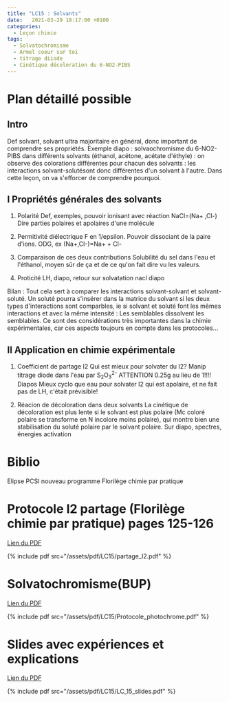 ```yaml
---
title: "LC15 : Solvants"
date:   2021-03-29 18:17:00 +0100
categories:
  - Leçon chimie
tags:
  - Solvatochromisme
  - Armel coeur sur toi
  - titrage diiode
  - Cinétique décoloration du 6-NO2-PIBS
---
```

# Plan détaillé possible
## Intro
Def solvant, solvant ultra majoritaire en général, donc important de comprendre ses propriétés.
Exemple diapo : solvaochromisme du 6-NO2-PIBS dans différents solvants (éthanol, acétone, acétate d'éthyle) : on observe des colorations différentes
pour chacun des solvants : les interactions solvant-solutésont donc différentes d'un
solvant à l'autre. Dans cette leçon, on va s'efforcer de comprendre pourquoi.
## I Propriétés générales des solvants
1) Polarité
Def, exemples, pouvoir ionisant avec réaction NaCl=(Na+ ,Cl-)
Dire parties polaires et apolaires d'une molécule

2) Permitivité diélectrique
F en 1/epsilon. Pouvoir dissociant de la paire d'ions. ODG, ex (Na+,Cl-)=Na+ + Cl-

3) Comparaison de ces deux contributions
Solubilité du sel dans l'eau et l'éthanol, moyen sûr de ça et de ce qu'on fait dire vu les valeurs.

4) Proticité
LH, diapo, retour sur solvatation nacl diapo

Bilan : Tout cela sert à comparer les interactions solvant-solvant et solvant-soluté. Un soluté pourra s'insérer dans la matrice du solvant si les deux types d'interactions sont comparbles, ie si solvant et soluté font les mêmes interactions et avec la même intensité : Les semblables dissolvent les semblables. Ce sont des considérations très importantes dans la chimie expérimentales, car ces aspects toujours en compte dans les protocoles...

## II Application en chimie expérimentale

1) Coefficient de partage I2
Qui est mieux pour solvater du I2? 
Manip titrage diode dans l'eau par S<sub>2</sub>O<sub>3</sub><sup>2-</sup> ATTENTION 0.25g au lieu de 1!!!!
Diapos
Mieux cyclo que eau pour solvater I2 qui est apolaire, et ne fait pas de LH, c'était prévisible!

2) Réacion de décoloration dans deux solvants 
La cinétique de décoloration est plus lente si le solvant est plus polaire (Mc coloré polaire se transforme en N incolore moins polaire), qui montre bien une stabilisation du soluté polaire par le solvant polaire. Sur diapo, spectres, énergies activation

# Biblio
Elipse PCSI nouveau programme
Florilège chimie par pratique
# Protocole I2 partage (Florilège chimie par pratique) pages 125-126
[Lien du PDF](/assets/pdf/LC15/partage_I2.pdf)

{% include pdf src="/assets/pdf/LC15/partage_I2.pdf" %}
# Solvatochromisme(BUP)
[Lien du PDF](/assets/pdf/LC15/Protocole_photochrome.pdf)

{% include pdf src="/assets/pdf/LC15/Protocole_photochrome.pdf" %}
# Slides avec expériences et explications
[Lien du PDF](/assets/pdf/LC15/LC_15_slides.pdf)

{% include pdf src="/assets/pdf/LC15/LC_15_slides.pdf" %}

